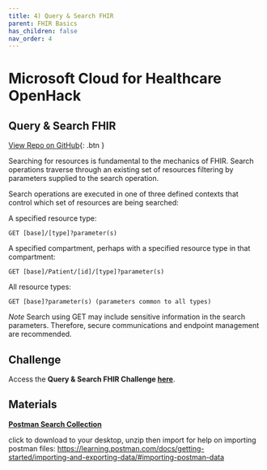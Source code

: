 ```yaml
---
title: 4) Query & Search FHIR
parent: FHIR Basics
has_children: false
nav_order: 4
---
```

# Microsoft Cloud for Healthcare OpenHack

## Query & Search FHIR 
[View Repo on GitHub](https://github.com/microsoft/openhack-mc4h/tree/main/Challenge-04){: .btn }

Searching for resources is fundamental to the mechanics of FHIR. Search operations traverse through an existing set of resources filtering by parameters supplied to the search operation.

Search operations are executed in one of three defined contexts that control which set of resources are being searched:

A specified resource type: 
```azurecli
GET [base]/[type]?parameter(s)
```

A specified compartment, perhaps with a specified resource type in that compartment: 
```azurecli
GET [base]/Patient/[id]/[type]?parameter(s)
```

All resource types:  
```azurecli
GET [base]?parameter(s) (parameters common to all types)
```

_Note_ Search using GET may include sensitive information in the search parameters. Therefore, secure communications and endpoint management are recommended.

## Challenge 

Access the **Query & Search FHIR Challenge [here](https://github.com/microsoft/openhack-mc4h/tree/main/Challenge-04)**.


## Materials   
**[Postman Search Collection](./assets/zip/FHIR_Search.postman_collection.zip)**

click to download to your desktop, unzip then import
for help on importing postman files: https://learning.postman.com/docs/getting-started/importing-and-exporting-data/#importing-postman-data
